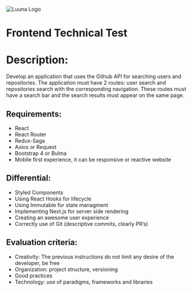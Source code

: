 ![Luuna Logo](https://luuna-bucket.imgix.net/img/header-logo.svg?auto=compress,format)

# Frontend Technical Test

# Description:

Develop an application that uses the Github API for searching users and repositories.
The application must have 2 routes: user search and repositories search with the corresponding navigation.
These routes must have a search bar and the search results must appear on the same page.

## Requirements:

- React
- React Router
- Redux-Saga
- Axios or Request
- Bootstrap 4 or Bulma
- Mobile first experience, it can be responsive or reactive website

## Differential:

- Styled Components
- Using React Hooks for lifecycle
- Using Immutable for state managment
- Implementing Next.js for server side rendering
- Creating an awesome user experience
- Correctly use of Git (descriptive commits, clearly PR’s)

## Evaluation criteria:

- Creativity: The previous instructions do not limit any desire of the developer, be free
- Organization: project structure, versioning
- Good practices
- Technology: use of paradigms, frameworks and libraries

